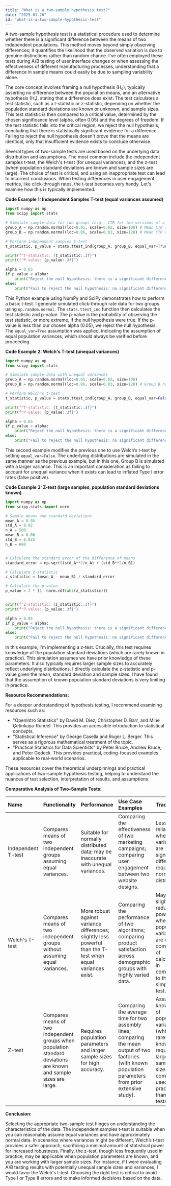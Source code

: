 ```yaml
---
title: "What is a two-sample hypothesis test?"
date: "2025-01-26"
id: "what-is-a-two-sample-hypothesis-test"
---
```


A two-sample hypothesis test is a statistical procedure used to determine whether there is a significant difference between the means of two independent populations. This method moves beyond simply observing differences; it quantifies the likelihood that the observed variation is due to genuine distinctions rather than random chance. I've often employed these tests during A/B testing of user interface changes or when assessing the effectiveness of different manufacturing processes, understanding that a difference in sample means could easily be due to sampling variability alone.

The core concept involves framing a null hypothesis (H₀), typically asserting no difference between the population means, and an alternative hypothesis (H₁), stating that a difference does exist. The test calculates a test statistic, such as a t-statistic or z-statistic, depending on whether the population standard deviations are known or unknown, and sample sizes. This test statistic is then compared to a critical value, determined by the chosen significance level (alpha, often 0.05) and the degrees of freedom. If the test statistic falls into the critical region, we reject the null hypothesis, concluding that there is statistically significant evidence for a difference. Failing to reject the null hypothesis doesn't prove that the means are identical, only that insufficient evidence exists to conclude otherwise.

Several types of two-sample tests are used based on the underlying data distribution and assumptions. The most common include the independent samples t-test, the Welch's t-test (for unequal variances), and the z-test (when population standard deviations are known and sample sizes are large). The choice of test is critical, and using an inappropriate test can lead to incorrect conclusions. When testing differences in user engagement metrics, like click-through rates, the t-test becomes very handy. Let's examine how this is typically implemented.

**Code Example 1: Independent Samples T-test (equal variances assumed)**

```python
import numpy as np
from scipy import stats

# Simulate sample data for two groups (e.g., CTR for two versions of a webpage)
group_A = np.random.normal(loc=0.05, scale=0.02, size=100) # Mean CTR of 5%
group_B = np.random.normal(loc=0.06, scale=0.02, size=120) # Mean CTR of 6%

# Perform independent samples t-test
t_statistic, p_value = stats.ttest_ind(group_A, group_B, equal_var=True)

print(f"T-statistic: {t_statistic:.3f}")
print(f"P-value: {p_value:.3f}")

alpha = 0.05
if p_value < alpha:
    print("Reject the null hypothesis: there is a significant difference.")
else:
    print("Fail to reject the null hypothesis: no significant difference observed.")
```

This Python example using NumPy and SciPy demonstrates how to perform a basic t-test. I generate simulated click-through rate data for two groups using `np.random.normal`. The `stats.ttest_ind` function then calculates the test statistic and p-value. The p-value is the probability of observing the test statistic, or more extreme, if the null hypothesis were true. If the p-value is less than our chosen alpha (0.05), we reject the null hypothesis. The `equal_var=True` assumption was applied, indicating the assumption of equal population variances, which should always be verified before proceeding.

**Code Example 2: Welch's T-test (unequal variances)**

```python
import numpy as np
from scipy import stats

# Simulate sample data with unequal variances
group_A = np.random.normal(loc=0.05, scale=0.02, size=100)
group_B = np.random.normal(loc=0.06, scale=0.03, size=120) # Group B has higher variance

# Perform Welch's t-test
t_statistic, p_value = stats.ttest_ind(group_A, group_B, equal_var=False) # Changed to False

print(f"T-statistic: {t_statistic:.3f}")
print(f"P-value: {p_value:.3f}")

alpha = 0.05
if p_value < alpha:
    print("Reject the null hypothesis: there is a significant difference.")
else:
    print("Fail to reject the null hypothesis: no significant difference observed.")
```

This second example modifies the previous one to use Welch’s t-test by setting `equal_var=False`. The underlying distributions are simulated in the same manner as the previous example, but in this one, Group B is simulated with a larger variance. This is an important consideration as failing to account for unequal variance when it exists can lead to inflated Type I error rates (false positive).

**Code Example 3: Z-test (large samples, population standard deviations known)**

```python
import numpy as np
from scipy.stats import norm

# Sample means and standard deviations
mean_A = 0.05
std_A = 0.02
n_A = 500
mean_B = 0.06
std_B = 0.025
n_B = 600


# Calculate the standard error of the difference of means
standard_error = np.sqrt((std_A**2/n_A) + (std_B**2/n_B))

# Calculate z-statistic
z_statistic = (mean_A - mean_B) / standard_error

# Calculate the p-value
p_value = 2 * (1- norm.cdf(abs(z_statistic)))


print(f"Z-statistic: {z_statistic:.3f}")
print(f"P-value: {p_value:.3f}")

alpha = 0.05
if p_value < alpha:
    print("Reject the null hypothesis: there is a significant difference.")
else:
    print("Fail to reject the null hypothesis: no significant difference observed.")
```

In this example, I'm implementing a z-test. Crucially, this test requires knowledge of the population standard deviations (which are rarely known in practice). This simulation assumes we have prior knowledge of these parameters. It also typically requires larger sample sizes to accurately reflect underlying distributions. I directly calculate the z-statistic and p-value given the mean, standard deviation and sample sizes. I have found that the assumption of known population standard deviations is very limiting in practice.

**Resource Recommendations:**

For a deeper understanding of hypothesis testing, I recommend examining resources such as:

*   "OpenIntro Statistics" by David M. Diez, Christopher D. Barr, and Mine Çetinkaya-Rundel. This provides an accessible introduction to statistical concepts.
*   "Statistical Inference" by George Casella and Roger L. Berger. This serves as a rigorous mathematical treatment of the topic.
*   "Practical Statistics for Data Scientists" by Peter Bruce, Andrew Bruce, and Peter Gedeck. This provides practical, coding-focused examples applicable to real-world scenarios.

These resources cover the theoretical underpinnings and practical applications of two-sample hypothesis testing, helping to understand the nuances of test selection, interpretation of results, and assumptions.

**Comparative Analysis of Two-Sample Tests:**

| Name                | Functionality                                                                                | Performance                                                                           | Use Case Examples                                                                                                | Trade-offs                                                                                                                                         |
| :------------------ | :------------------------------------------------------------------------------------------- | :------------------------------------------------------------------------------------ | :----------------------------------------------------------------------------------------------------------------- | :------------------------------------------------------------------------------------------------------------------------------------------------- |
| Independent T-test  | Compares means of two independent groups assuming equal variances.                       | Suitable for normally distributed data; may be inaccurate with unequal variances.  | Comparing the effectiveness of two marketing campaigns; comparing user engagement between two website designs.      |  Less reliable when variances are significantly different; requires normal distribution.                                                                   |
| Welch's T-test      | Compares means of two independent groups without assuming equal variances.                 | More robust against variance differences; slightly less powerful than the T-test when equal variances exist.    | Comparing the performance of two algorithms; comparing product satisfaction across demographic groups with highly varied data.                                     |  May have slightly reduced power when population variances are equal; complexity of calculation in comparison to the simpler T-test. |
| Z-test              | Compares means of two independent groups when population standard deviations are known and sample sizes are large. | Requires population parameters and larger sample sizes for high accuracy.        | Comparing the average time for two assembly lines; comparing the mean output of two factories (with known population parameters from prior extensive study).  |   Assumes knowledge of population variances (which are rarely known), requiring large sample sizes; less commonly used in practice than the t-tests.                                       |

**Conclusion:**

Selecting the appropriate two-sample test hinges on understanding the characteristics of the data. The independent samples t-test is suitable when you can reasonably assume equal variances and have approximately normal data. In scenarios where variances might be different, Welch’s t-test provides a safer approach, sacrificing a minimal amount of statistical power for increased robustness. Finally, the z-test, though less frequently used in practice, may be applicable when population parameters are known, and you are working with larger sample sizes. For instance, if I were evaluating A/B testing results with potentially unequal sample sizes and variances, I would favor the Welch's t-test. Choosing the right test is critical to avoid Type I or Type II errors and to make informed decisions based on the data.
